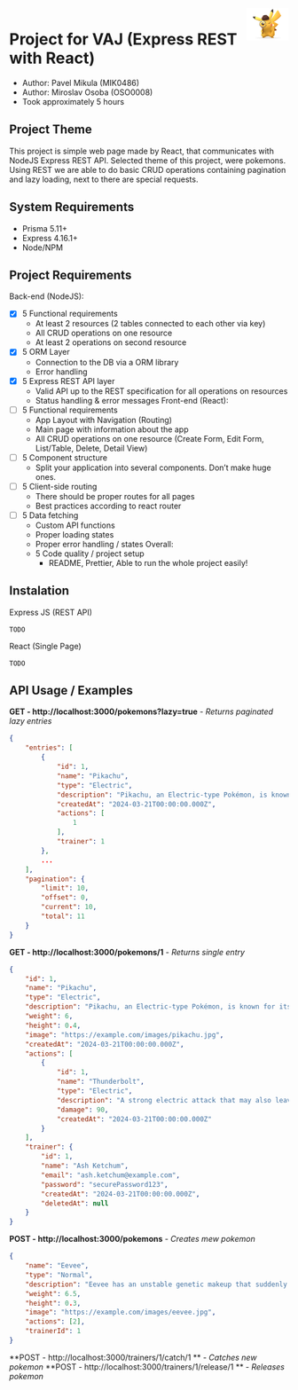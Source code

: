 <img width="15%" src="assets/icon.png" align="right" alt="Icon">

# Project for VAJ (Express REST with React)
- Author: Pavel Mikula (MIK0486)
- Author: Miroslav Osoba (OSO0008)
- Took approximately 5 hours

## Project Theme
This project is simple web page made by React, that communicates with NodeJS Express REST API.
Selected theme of this project, were pokemons. Using REST we are able to do basic CRUD operations containing pagination and lazy loading, next to there are special requests.

## System Requirements
- Prisma 5.11+
- Express 4.16.1+
- Node/NPM

## Project Requirements
Back-end (NodeJS):
- [x] 5 Functional requirements
	- At least 2 resources (2 tables connected to each other via key)
	- All CRUD operations on one resource
	- At least 2 operations on second resource
- [x] 5 ORM Layer
	- Connection to the DB via a ORM library 
	- Error handling
- [x] 5 Express REST API layer 
	- Valid API up to the REST specification for all operations on resources
	- Status handling & error messages
Front-end (React):
- [ ] 5 Functional requirements
	- App Layout with Navigation (Routing)
	- Main page with information about the app
	- All CRUD operations on one resource (Create Form, Edit Form, List/Table, Delete, Detail View) 
- [ ] 5 Component structure
	- Split your application into several components. Don’t make huge ones. 
- [ ] 5 Client-side routing
	- There should be proper routes for all pages
	- Best practices according to react router 
- [ ] 5 Data fetching
	- Custom API functions
	- Proper loading states
	- Proper error handling / states 
Overall:
	- 5 Code quality / project setup
		- README, Prettier, Able to run the whole project easily! 

## Instalation
Express JS (REST API)
```
TODO
```

React (Single Page)
```
TODO
```

## API Usage / Examples
**GET - http://localhost:3000/pokemons?lazy=true** - *Returns paginated lazy entries*
```json
{
	"entries": [
		{
			"id": 1,
			"name": "Pikachu",
			"type": "Electric",
			"description": "Pikachu, an Electric-type Pokémon, is known for its ability to generate powerful electric shocks. It's friendly and easily recognizable by its yellow fur and lightning-shaped tail.",
			"createdAt": "2024-03-21T00:00:00.000Z",
			"actions": [
				1
			],
			"trainer": 1
		},
		...
	],
	"pagination": {
		"limit": 10,
		"offset": 0,
		"current": 10,
		"total": 11
	}
}
```
**GET - http://localhost:3000/pokemons/1** - *Returns single entry*
```json
{
	"id": 1,
	"name": "Pikachu",
	"type": "Electric",
	"description": "Pikachu, an Electric-type Pokémon, is known for its ability to generate powerful electric shocks. It's friendly and easily recognizable by its yellow fur and lightning-shaped tail.",
	"weight": 6,
	"height": 0.4,
	"image": "https://example.com/images/pikachu.jpg",
	"createdAt": "2024-03-21T00:00:00.000Z",
	"actions": [
		{
			"id": 1,
			"name": "Thunderbolt",
			"type": "Electric",
			"description": "A strong electric attack that may also leave the target with paralysis.",
			"damage": 90,
			"createdAt": "2024-03-21T00:00:00.000Z"
		}
	],
	"trainer": {
		"id": 1,
		"name": "Ash Ketchum",
		"email": "ash.ketchum@example.com",
		"password": "securePassword123",
		"createdAt": "2024-03-21T00:00:00.000Z",
		"deletedAt": null
	}
}
```
**POST - http://localhost:3000/pokemons** - *Creates mew pokemon*
```json
{
    "name": "Eevee",
    "type": "Normal",
    "description": "Eevee has an unstable genetic makeup that suddenly mutates due to the environment in which it lives. Radiation from various stones causes this Pokémon to evolve.",
    "weight": 6.5,
    "height": 0.3,
    "image": "https://example.com/images/eevee.jpg",
  	"actions": [2],
  	"trainerId": 1
}
```
**POST - http://localhost:3000/trainers/1/catch/1 ** - *Catches new pokemon*
**POST - http://localhost:3000/trainers/1/release/1 ** - *Releases pokemon*